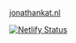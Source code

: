 [jonathankat.nl](https://www.jonathankat.nl)

[![Netlify Status](https://api.netlify.com/api/v1/badges/72ded383-490a-4f1c-93c5-d563d3dc116c/deploy-status)](https://app.netlify.com/sites/portfoliojonathankat/deploys)
<!--
**OrangeJonathan/OrangeJonathan** is a ✨ _special_ ✨ repository because its `README.md` (this file) appears on your GitHub profile.

Here are some ideas to get you started:

- 🔭 I’m currently working on ...
- 🌱 I’m currently learning ...
- 👯 I’m looking to collaborate on ...
- 🤔 I’m looking for help with ...
- 💬 Ask me about ...
- 📫 How to reach me: ...
- 😄 Pronouns: ...
- ⚡ Fun fact: ...
-->
